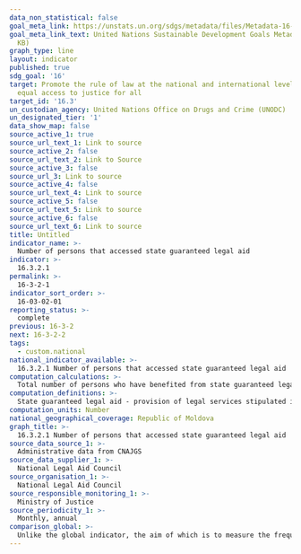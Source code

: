 ```yaml
---
data_non_statistical: false
goal_meta_link: https://unstats.un.org/sdgs/metadata/files/Metadata-16-03-02.pdf
goal_meta_link_text: United Nations Sustainable Development Goals Metadata (PDF 209
  KB)
graph_type: line
layout: indicator
published: true
sdg_goal: '16'
target: Promote the rule of law at the national and international levels and ensure
  equal access to justice for all
target_id: '16.3'
un_custodian_agency: United Nations Office on Drugs and Crime (UNODC)
un_designated_tier: '1'
data_show_map: false
source_active_1: true
source_url_text_1: Link to source
source_active_2: false
source_url_text_2: Link to Source
source_active_3: false
source_url_3: Link to source
source_active_4: false
source_url_text_4: Link to source
source_active_5: false
source_url_text_5: Link to source
source_active_6: false
source_url_text_6: Link to source
title: Untitled
indicator_name: >-
  Number of persons that accessed state guaranteed legal aid
indicator: >-
  16.3.2.1
permalink: >-
  16-3-2-1
indicator_sort_order: >-
  16-03-02-01
reporting_status: >-
  complete
previous: 16-3-2
next: 16-3-2-2
tags:
  - custom.national
national_indicator_available: >-
  16.3.2.1 Number of persons that accessed state guaranteed legal aid
computation_calculations: >-
  Total number of persons who have benefited from state guaranteed legal aid during the year of reference.
computation_definitions: >-
  State guaranteed legal aid - provision of legal services stipulated in the present law on the account of the means meant for providing such services to persons who do not have sufficient financial means to pay for such services and who meet the conditions stipulated in the present law. The state guaranteed legal aid includes services of primary legal aid and qualified legal aid. (art. 2 and 3 of the Law No. 198 dated 26.07.2007 on State Guaranteed Legal Aid)
computation_units: Number
national_geographical_coverage: Republic of Moldova
graph_title: >-
  16.3.2.1 Number of persons that accessed state guaranteed legal aid
source_data_source_1: >-
  Administrative data from CNAJGS
source_data_supplier_1: >-
  National Legal Aid Council
source_organisation_1: >-
  National Legal Aid Council
source_responsible_monitoring_1: >-
  Ministry of Justice
source_periodicity_1: >-
  Monthly, annual
comparison_global: >-
  Unlike the global indicator, the aim of which is to measure the frequency of applying preventive measured of deprivation of liberty, the role of the respective indicator is to provide data regarding the fulfilment of conditions for mandatory assurance with defence the persons who cannot afford contracting it.
---
```

